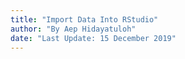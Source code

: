 ```yaml
---
title: "Import Data Into RStudio"
author: "By Aep Hidayatuloh"
date: "Last Update: 15 December 2019"
---
```

